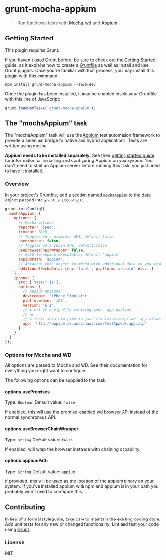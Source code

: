 grunt-mocha-appium
==================

> Run functional tests with [Mocha](https://github.com/visionmedia/mocha),
> [wd](https://github.com/admc/wd) and [Appium](http://appium.io/).

## Getting Started

This plugin requires Grunt.

If you haven't used [Grunt](http://gruntjs.com/) before, be sure to check out
the [Getting Started](http://gruntjs.com/getting-started) guide, as it explains
how to create a [Gruntfile](http://gruntjs.com/sample-gruntfile) as well as
install and use Grunt plugins. Once you're familiar with that process, you may
install this plugin with this command:

```shell
npm install grunt-mocha-appium --save-dev
```

Once the plugin has been installed, it may be enabled inside your Gruntfile with
this line of JavaScript:

```js
grunt.loadNpmTasks('grunt-mocha-appium');
```

## The "mochaAppium" task

The "mochaAppium" task will use the [Appium](http://appium.io/) test automation
framework to provide a selenium bridge to native and hybrid applications. Tests
are written using mocha

**Appium needs to be installed separately.** See their [getting started
guide](http://appium.io/getting-started.html) for information on installing and
configuring Appium on you system. You don't need to start an Appium server before
running this task, you just need to have it installed.

### Overview

In your project's Gruntfile, add a section named `mochaAppium` to
the data object passed into `grunt.initConfig()`.

```js
grunt.initConfig({
  mochaAppium: {
    options: {
      // Mocha options
      reporter: 'spec',
      timeout: 30e3,
      // Toggles wd's promises API, default:false
      usePromises: false,
      // Toggles wd's chain API, default:false
      useBrowserChainWrapper: false,
      // Path to appium executable, default:'appium'
      appiumPath: 'appium',
      // Attaches this object to mocha with additional data as you wish, default: {}
      additionalMochaData: {env:'local', platform:'android' etc...} 
    },
    iphone: {
      src: ['test/*.js'],
      options: {
        // Appium Options
        deviceName: 'iPhone Simulator',
        platformName: 'iOS',
        version: '6.1',
        // A url of a zip file containg your .app package
        // or
        // A local absolute path to your simulator-compiled .app directory
        app: 'http://appium.s3.amazonaws.com/TestApp6.0.app.zip'
      }
    }
  }
});
```

### Options for Mocha and WD

All options are passed to Mocha and WD. See their documentation for everything
you might want to configure.

The following options can be supplied to the task:

#### options.usePromises

Type: `Boolean` Default value: `false`

If enabled, this will use the [promise-enabled wd browser
API](https://github.com/admc/wd#promises-api) instead of the normal synchronous
API.

#### options.useBrowserChainWrapper

Type: `String` Default value: `false`

If enabled, will wrap the browser instance with chaining capability.

#### options.appiumPath

Type: `String` Default value: `appium`

If provided, this will be used as the location of the appium binary on your
system. If you've installed appium with npm and appium is in your path you
probably won't need to configure this.

## Contributing

In lieu of a formal styleguide, take care to maintain the existing coding style.
Add unit tests for any new or changed functionality. Lint and test your code
using [Grunt](http://gruntjs.com/).

### License

MIT
